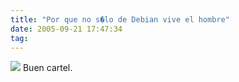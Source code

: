 ```yaml
---
title: "Por que no s�lo de Debian vive el hombre"
date: 2005-09-21 17:47:34
tag: 
---
```

<a target="_blank" href="http://damog.nipl.net/images/24sept_zocalo.jpg"><img mce_real_src="http://damog.nipl.net/images/24sept_zocalo_mini.jpg" src="http://damog.nipl.net/images/24sept_zocalo_mini.jpg" border="0" hspace="0" vspace="0"/></a> Buen cartel. <br/><br/>
